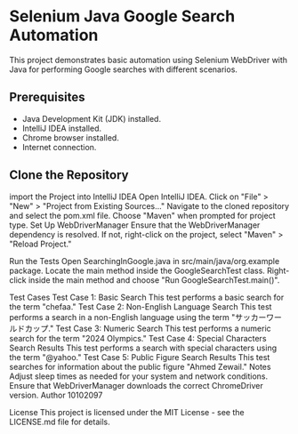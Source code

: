 # Selenium Java Google Search Automation

This project demonstrates basic automation using Selenium WebDriver with Java for performing Google searches with different scenarios.

## Prerequisites

- Java Development Kit (JDK) installed.
- IntelliJ IDEA installed.
- Chrome browser installed.
- Internet connection.

## Clone the Repository


import the Project into IntelliJ IDEA
Open IntelliJ IDEA.
Click on "File" > "New" > "Project from Existing Sources..."
Navigate to the cloned repository and select the pom.xml file.
Choose "Maven" when prompted for project type.
Set Up WebDriverManager
Ensure that the WebDriverManager dependency is resolved. If not, right-click on the project, select "Maven" > "Reload Project."

Run the Tests
Open SearchingInGoogle.java in src/main/java/org.example package.
Locate the main method inside the GoogleSearchTest class.
Right-click inside the main method and choose "Run GoogleSearchTest.main()".

Test Cases
Test Case 1: Basic Search
This test performs a basic search for the term "chefaa."
Test Case 2: Non-English Language Search
This test performs a search in a non-English language using the term "サッカーワールドカップ."
Test Case 3: Numeric Search
This test performs a numeric search for the term "2024 Olympics."
Test Case 4: Special Characters Search Results
This test performs a search with special characters using the term "@yahoo."
Test Case 5: Public Figure Search Results
This test searches for information about the public figure "Ahmed Zewail."
Notes
Adjust sleep times as needed for your system and network conditions.
Ensure that WebDriverManager downloads the correct ChromeDriver version.
Author
10102097

License
This project is licensed under the MIT License - see the LICENSE.md file for details.
